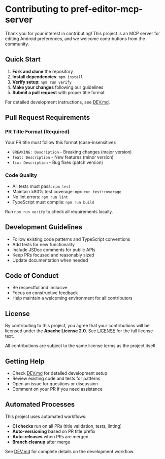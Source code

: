 # Contributing to pref-editor-mcp-server

Thank you for your interest in contributing! This project is an MCP server for editing Android preferences, and we welcome contributions from the community.

## Quick Start

1. **Fork and clone** the repository
2. **Install dependencies**: `npm install`
3. **Verify setup**: `npm run verify`
4. **Make your changes** following our guidelines
5. **Submit a pull request** with proper title format

For detailed development instructions, see [DEV.md](./DEV.md).

## Pull Request Requirements

### PR Title Format (Required)

Your PR title must follow this format (case-insensitive):

- `BREAKING: Description` - Breaking changes (major version)
- `feat: Description` - New features (minor version)
- `fix: Description` - Bug fixes (patch version)

### Code Quality

- All tests must pass: `npm test`
- Maintain ≥80% test coverage: `npm run test:coverage`
- No lint errors: `npm run lint`
- TypeScript must compile: `npm run build`

Run `npm run verify` to check all requirements locally.

## Development Guidelines

- Follow existing code patterns and TypeScript conventions
- Add tests for new functionality
- Include JSDoc comments for public APIs
- Keep PRs focused and reasonably sized
- Update documentation when needed

## Code of Conduct

- Be respectful and inclusive
- Focus on constructive feedback
- Help maintain a welcoming environment for all contributors

## License

By contributing to this project, you agree that your contributions will be licensed under the **Apache License 2.0**. See [LICENSE](./LICENSE) for the full license text.

All contributions are subject to the same license terms as the project itself.

## Getting Help

- Check [DEV.md](./DEV.md) for detailed development setup
- Review existing code and tests for patterns
- Open an issue for questions or discussion
- Comment on your PR if you need assistance

## Automated Processes

This project uses automated workflows:

- **CI checks** run on all PRs (title validation, tests, linting)
- **Auto-versioning** based on PR title prefix
- **Auto-releases** when PRs are merged
- **Branch cleanup** after merge

See [DEV.md](./DEV.md) for complete details on the development workflow.
